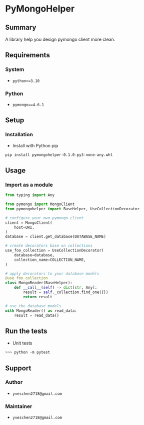 # PyMongoHelper

## Summary

A library help you design pymongo client more clean.


## Requirements

### System

- `python>=3.10`

### Python

- `pymongo==4.6.1`


## Setup

### Installation

- Install with Python pip

```sh
pip install pymongohelper-0.1.0-py3-none-any.whl
```


## Usage

### Import as a module

```py
from typing import Any

from pymongo import MongoClient
from pymongohelper import BaseHelper, UseCollectionDecorator

# configure your own pymongo client
client = MongoClient(
    host=URI,
)
database = client.get_database(DATABASE_NAME)

# create decorators base on collections
use_foo_collection = UseCollectionDecorator(
    database=database,
    collection_name=COLLECTION_NAME,
)

# apply decorators to your database models
@use_foo_collection
class MongoReader(BaseHelper):
    def __call__(self) -> dict[str, Any]:
        result = self._collection.find_one({})
        return result

# use the database models
with MongoReader() as read_data:
    result = read_data()
```


## Run the tests

- Unit tests

```sh
>>> python -m pytest
```


## Support

### Author

- `yveschen2718@gmail.com`

### Maintainer

- `yveschen2718@gmail.com`

<!--links-->